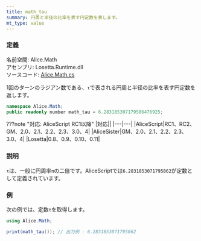 ```yaml
---
title: math_tau
summary: 円周と半径の比率を表す円定数を表します。
mt_type: value
---
```


### 定義
名前空間: Alice.Math<br/>
アセンブリ: Losetta.Runtime.dll<br/>
ソースコード: [Alice.Math.cs](https://github.com/WSOFT-Project/Losetta/blob/master/Losetta.Runtime/Alice.Math.cs)

1回のターンのラジアン数である、`τ`で表される円周と半径の比率を表す円定数を返します。

```cs title="AliceScript"
namespace Alice.Math;
public readonly number math_tau = 6.283185307179586476925;
```

???note "対応: AliceScript RC1以降"
    |対応||
    |---|---|
    |AliceScript|RC1、RC2、GM、2.0、2.1、2.2、2.3、3.0、4|
    |AliceSister|GM、2.0、2.1、2.2、2.3、3.0、4|
    |Losetta|0.8、0.9、0.10、0.11|

### 説明
`τ`は、一般に円周率`π`の二倍です。AliceScriptでは`6.2831853071795862`が定数として定義されています。

### 例
次の例では、定数`τ`を取得します。

```cs title="AliceScript"
using Alice.Math;

print(math_tau()); // 出力例 : 6.2831853071795862
```